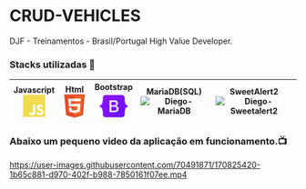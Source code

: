 # CRUD-VEHICLES
DJF - Treinamentos - Brasil/Portugal High Value Developer.

<h3> 
  Stacks utilizadas 📝
</h3>

Javascript<br><img align="center" alt="Diego-Js" width="40" src="https://raw.githubusercontent.com/devicons/devicon/master/icons/javascript/javascript-plain.svg"> | Html<br><img align="center" alt="Diego-HTML" width="45" src="https://raw.githubusercontent.com/devicons/devicon/master/icons/html5/html5-original.svg"> | Bootstrap<br><img align="center" alt="Diego-Bootstrap" width="50" src="https://raw.githubusercontent.com/devicons/devicon/master/icons/bootstrap/bootstrap-original.svg"> | MariaDB(SQL)<br><img align="center" alt="Diego-MariaDB" width="60" src="https://mariadb.com/wp-content/uploads/2019/11/mariadb-logo-vertical_blue.svg"> | SweetAlert2<br><img align="center" alt="Diego-Sweetalert2" width="170" src="https://sweetalert2.github.io/images/SweetAlert2.png"> 
---|---|---|---|---

<h3>
Abaixo um pequeno video da aplicação em funcionamento.📺
</h3>

https://user-images.githubusercontent.com/70491871/170825420-1b65c881-d970-402f-b988-7850161f07ee.mp4
